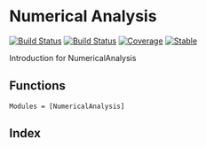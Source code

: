 # Numerical Analysis
[![Build Status](https://travis-ci.com/ZhouZhuofei/NumericalAnalysis.jl.svg?branch=master)](https://travis-ci.com/ZhouZhuofei/NumericalAnalysis.jl)
[![Build Status](https://ci.appveyor.com/api/projects/status/github/ZhouZhuofei/NumericalAnalysis.jl?svg=true)](https://ci.appveyor.com/project/ZhouZhuofei/NumericalAnalysis-jl)
[![Coverage](https://coveralls.io/repos/github/ZhouZhuofei/NumericalAnalysis.jl/badge.svg?branch=master)](https://coveralls.io/github/ZhouZhuofei/NumericalAnalysis.jl?branch=master)
[![Stable](https://img.shields.io/badge/docs-stable-blue.svg)](https://ZhouZhuofei.github.io/NumericalAnalysis.jl/stabel)

Introduction for NumericalAnalysis

## Functions

```@autodocs
Modules = [NumericalAnalysis]
```



## Index

```@index
```
